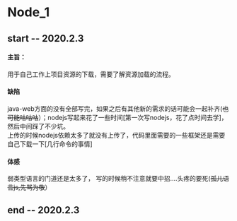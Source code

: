 # Node_1
## start -- 2020.2.3
#### 主旨：
 用于自己工作上项目资源的下载，需要了解资源加载的流程。
#### 缺陷
 java-web方面的没有全部写完，如果之后有其他新的需求的话可能会一起补齐(~~也可能咕咕咕~~）；nodejs写起来花了一些时间[第一次写nodejs，花了点时间去学]，然后中间踩了不少坑。  
 上传的时候nodejs依赖太多了就没有上传了，代码里面需要的一些框架还是需要自己下载一下[几行命令的事情]
#### 体感
 弱类型语言的门道还是太多了， 写的时候稍不注意就要中招....头疼的要死(~~孤儿语言js,先骂为敬~~）
## end -- 2020.2.3
